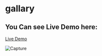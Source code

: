 # gallary
## You Can see Live Demo here:
[Live Demo](https://youssefsaeed555.github.io/gallary/)

![Capture](https://github.com/youssefsaeed555/gallary/assets/81886165/ab4d8c1b-cf79-49d7-83eb-127d94ee86f2)
